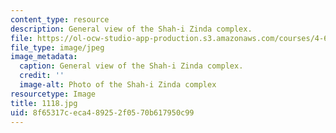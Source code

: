 ```yaml
---
content_type: resource
description: General view of the Shah-i Zinda complex.
file: https://ol-ocw-studio-app-production.s3.amazonaws.com/courses/4-614-religious-architecture-and-islamic-cultures-fall-2002/8f65317ceca489252f0570b617950c99_1118.jpg
file_type: image/jpeg
image_metadata:
  caption: General view of the Shah-i Zinda complex.
  credit: ''
  image-alt: Photo of the Shah-i Zinda complex
resourcetype: Image
title: 1118.jpg
uid: 8f65317c-eca4-8925-2f05-70b617950c99
---
```

